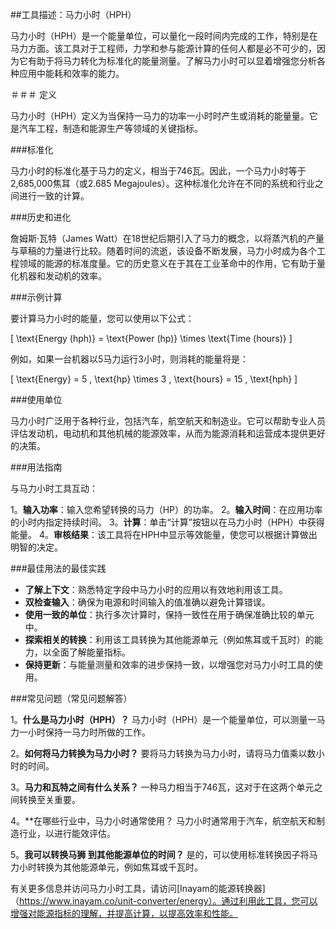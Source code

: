 ##工具描述：马力小时（HPH）

马力小时（HPH）是一个能量单位，可以量化一段时间内完成的工作，特别是在马力方面。该工具对于工程师，力学和参与能源计算的任何人都是必不可少的，因为它有助于将马力转化为标准化的能量测量。了解马力小时可以显着增强您分析各种应用中能耗和效率的能力。

＃＃＃ 定义

马力小时（HPH）定义为当保持一马力的功率一小时时产生或消耗的能量量。它是汽车工程，制造和能源生产等领域的关键指标。

###标准化

马力小时的标准化基于马力的定义，相当于746瓦。因此，一个马力小时等于2,685,000焦耳（或2.685 Megajoules）。这种标准化允许在不同的系统和行业之间进行一致的计算。

###历史和进化

詹姆斯·瓦特（James Watt）在18世纪后期引入了马力的概念，以将蒸汽机的产量与草稿的力量进行比较。随着时间的流逝，该设备不断发展，马力小时成为各个工程领域的能源的标准度量。它的历史意义在于其在工业革命中的作用，它有助于量化机器和发动机的效率。

###示例计算

要计算马力小时的能量，您可以使用以下公式：

\[ \text{Energy (hph)} = \text{Power (hp)} \times \text{Time (hours)} \]

例如，如果一台机器以5马力运行3小时，则消耗的能量将是：

\[ \text{Energy} = 5 \, \text{hp} \times 3 \, \text{hours} = 15 \, \text{hph} \]

###使用单位

马力小时广泛用于各种行业，包括汽车，航空航天和制造业。它可以帮助专业人员评估发动机，电动机和其他机械的能源效率，从而为能源消耗和运营成本提供更好的决策。

###用法指南

与马力小时工具互动：

1。**输入功率**：输入您希望转换的马力（HP）的功率。
2。**输入时间**：在应用功率的小时内指定持续时间。
3。**计算**：单击“计算”按钮以在马力小时（HPH）中获得能量。
4。**审核结果**：该工具将在HPH中显示等效能量，使您可以根据计算做出明智的决定。

###最佳用法的最佳实践

-  **了解上下文**：熟悉特定字段中马力小时的应用以有效地利用该工具。
-  **双检查输入**：确保为电源和时间输入的值准确以避免计算错误。
-  **使用一致的单位**：执行多次计算时，保持一致性在用于确保准确比较的单元中。
-  **探索相关的转换**：利用该工具转换为其他能源单元（例如焦耳或千瓦时）的能力，以全面了解能量指标。
-  **保持更新**：与能量测量和效率的进步保持一致，以增强您对马力小时工具的使用。

###常见问题（常见问题解答）

1。**什么是马力小时（HPH）？**
马力小时（HPH）是一个能量单位，可以测量一马力一小时保持一马力时所做的工作。

2。**如何将马力转​​换为马力小时？**
要将马力转换为马力小时，请将马力值乘以数小时的时间。

3。**马力和瓦特之间有什么关系？**
一种马力相当于746瓦，这对于在这两个单元之间转换至关重要。

4。**在哪些行业中，马力小时通常使用？
马力小时通常用于汽车，航空航天和制造行业，以进行能效评估。

5。**我可以转换马狮 到其他能源单位的时间？**
是的，可以使用标准转换因子将马力小时转换为其他能源单元，例如焦耳或千瓦时。

有关更多信息并访问马力小时工具，请访问[Inayam的能源转换器]（https://www.inayam.co/unit-converter/energy）。通过利用此工具，您可以增强对能源指标的理解，并提高计算，以提高效率和性能。